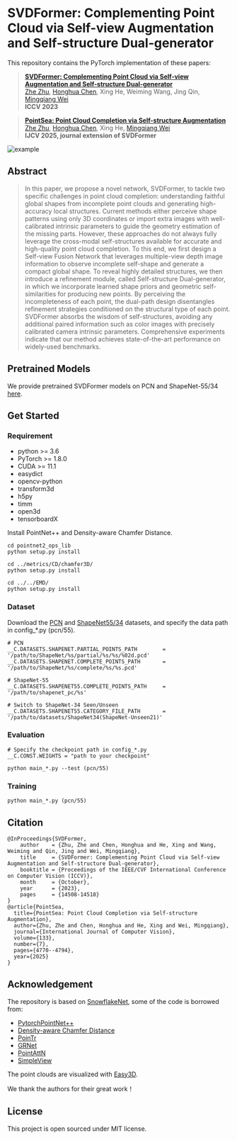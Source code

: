 # SVDFormer: Complementing Point Cloud via Self-view Augmentation and Self-structure Dual-generator

This repository contains the PyTorch implementation of these papers:

> [**SVDFormer: Complementing Point Cloud via Self-view Augmentation and Self-structure Dual-generator**](https://arxiv.org/abs/2307.08492)           
> [Zhe Zhu](https://scholar.google.com/citations?user=pM4ebg0AAAAJ), [Honghua Chen](https://chenhonghua.github.io/clay.github.io/), Xing He, Weiming Wang, Jing Qin, [Mingqiang Wei](https://scholar.google.com/citations?user=TdrJj8MAAAAJ)      
> **ICCV 2023**

> [**PointSea: Point Cloud Completion via Self-structure Augmentation**](https://arxiv.org/abs/2502.17053)           
> [Zhe Zhu](https://scholar.google.com/citations?user=pM4ebg0AAAAJ), [Honghua Chen](https://chenhonghua.github.io/clay.github.io/), Xing He, [Mingqiang Wei](https://scholar.google.com/citations?user=TdrJj8MAAAAJ)       
> **IJCV 2025, journal extension of SVDFormer**

![example](teaser.png)

## Abstract

> In this paper, we propose a novel network, SVDFormer, to tackle two specific challenges in point cloud completion: understanding faithful global shapes from incomplete point clouds and generating high-accuracy local structures. Current methods either perceive shape patterns using only 3D coordinates or import extra images with well-calibrated intrinsic parameters to guide the geometry estimation of the missing parts. However, these approaches do not always fully leverage the cross-modal self-structures available for accurate and high-quality point cloud completion. To this end, we first design a Self-view Fusion Network that leverages multiple-view depth image information to observe incomplete self-shape and generate a compact global shape. To reveal highly detailed structures, we then introduce a refinement module, called Self-structure Dual-generator, in which we incorporate learned shape priors and geometric self-similarities for producing new points. By perceiving the incompleteness of each point, the dual-path design disentangles refinement strategies conditioned on the structural type of each point.
SVDFormer absorbs the wisdom of self-structures, avoiding any additional paired information such as color images with precisely calibrated camera intrinsic parameters. Comprehensive experiments indicate that our method achieves state-of-the-art performance on widely-used benchmarks.

## Pretrained Models
We provide pretrained SVDFormer models on PCN and ShapeNet-55/34 [here](https://drive.google.com/drive/folders/1qO1TAB-C2OOMKrUSoGUGY-nhThbBgQ5i?usp=drive_link).


## Get Started

### Requirement
- python >= 3.6
- PyTorch >= 1.8.0
- CUDA >= 11.1
- easydict
- opencv-python
- transform3d
- h5py
- timm
- open3d
- tensorboardX

Install PointNet++ and Density-aware Chamfer Distance.
```
cd pointnet2_ops_lib
python setup.py install

cd ../metrics/CD/chamfer3D/
python setup.py install

cd ../../EMD/
python setup.py install
```


### Dataset
Download the [PCN](https://gateway.infinitescript.com/s/ShapeNetCompletion) and [ShapeNet55/34](https://github.com/yuxumin/PoinTr) datasets, and specify the data path in config_*.py (pcn/55).
```
# PCN
__C.DATASETS.SHAPENET.PARTIAL_POINTS_PATH        = '/path/to/ShapeNet/%s/partial/%s/%s/%02d.pcd'
__C.DATASETS.SHAPENET.COMPLETE_POINTS_PATH       = '/path/to/ShapeNet/%s/complete/%s/%s.pcd'

# ShapeNet-55
__C.DATASETS.SHAPENET55.COMPLETE_POINTS_PATH     = '/path/to/shapenet_pc/%s'

# Switch to ShapeNet-34 Seen/Unseen
__C.DATASETS.SHAPENET55.CATEGORY_FILE_PATH       = '/path/to/datasets/ShapeNet34(ShapeNet-Unseen21)'
```
### Evaluation
```
# Specify the checkpoint path in config_*.py
__C.CONST.WEIGHTS = "path to your checkpoint"

python main_*.py --test (pcn/55)
```

### Training
```
python main_*.py (pcn/55) 
```

## Citation
```
@InProceedings{SVDFormer,
    author    = {Zhu, Zhe and Chen, Honghua and He, Xing and Wang, Weiming and Qin, Jing and Wei, Mingqiang},
    title     = {SVDFormer: Complementing Point Cloud via Self-view Augmentation and Self-structure Dual-generator},
    booktitle = {Proceedings of the IEEE/CVF International Conference on Computer Vision (ICCV)},
    month     = {October},
    year      = {2023},
    pages     = {14508-14518}
}
@article{PointSea,
  title={PointSea: Point Cloud Completion via Self-structure Augmentation},
  author={Zhu, Zhe and Chen, Honghua and He, Xing and Wei, Mingqiang},
  journal={International Journal of Computer Vision},
  volume={133},
  number={7},
  pages={4770--4794},
  year={2025}
}
```


## Acknowledgement
The repository is based on [SnowflakeNet](https://github.com/AllenXiangX/SnowflakeNet), some of the code is borrowed from:
- [PytorchPointNet++](https://github.com/erikwijmans/Pointnet2_PyTorch)
- [Density-aware Chamfer Distance](https://github.com/wutong16/Density_aware_Chamfer_Distance)
- [PoinTr](https://github.com/yuxumin/PoinTr)
- [GRNet](https://github.com/hzxie/GRNet)
- [PointAttN](https://github.com/ohhhyeahhh/PointAttN)
- [SimpleView](https://github.com/princeton-vl/SimpleView)

The point clouds are visualized with [Easy3D](https://github.com/LiangliangNan/Easy3D).

We thank the authors for their great work！

## License

This project is open sourced under MIT license.


